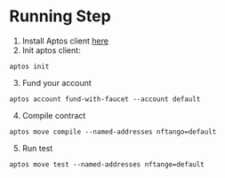 # Running Step
1. Install Aptos client [here](https://aptos.dev/tools/install-cli/automated-install)
2. Init aptos client:
```
aptos init

```
3. Fund your account
```
aptos account fund-with-faucet --account default
``` 
4. Compile contract
```
aptos move compile --named-addresses nftango=default
```
5. Run test
```
aptos move test --named-addresses nftange=default
```